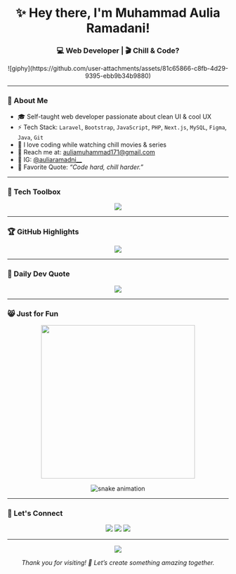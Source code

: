 <h1 align="center">✨ Hey there, I'm Muhammad Aulia Ramadani!</h1>
<h3 align="center">💻 Web Developer | 🎬 Chill & Code?</h3>

<p align="center">
  ![giphy](https://github.com/user-attachments/assets/81c65866-c8fb-4d29-9395-ebb9b34b9880)
</p>


---

### 🌟 About Me
- 🎓 Self-taught web developer passionate about clean UI & cool UX  
- ⚡ Tech Stack: `Laravel`, `Bootstrap`, `JavaScript`, `PHP`, `Next.js`, `MySQL`, `Figma`, `Java`, `Git`  
- 🍿 I love coding while watching chill movies & series  
- 📧 Reach me at: [auliamuhammad171@gmail.com](mailto:auliamuhammad171@gmail.com)  
- 📸 IG: [@auliaramadni__](https://instagram.com/auliaramadni__)  
- 💭 Favorite Quote: *“Code hard, chill harder.”*

---

### 🧰 Tech Toolbox
<p align="center">
  <img src="https://skillicons.dev/icons?i=html,css,bootstrap,js,php,laravel,vscode,git,figma,mysql,nextjs,java" />
</p>

---

### 🏆 GitHub Highlights
<p align="center">
  <img src="https://github-profile-trophy.vercel.app/?username=muhammadauliaramadani&theme=onedark&no-frame=true&column=6" />
</p>

---

### 📜 Daily Dev Quote
<p align="center">
  <img src="https://quotes-github-readme.vercel.app/api?type=horizontal&theme=dark" />
</p>

---

### 😸 Just for Fun
<p align="center">
  <img src="https://media.giphy.com/media/LMcB8XospGZO8UQq87/giphy.gif" width="350" />
</p>

<p align="center">
  <img src="https://github.com/muhammadauliaramadani/muhammadauliaramadani/raw/output/github-contribution-grid-snake.svg" alt="snake animation" />
</p>

---

### 🔗 Let's Connect
<p align="center">
  <a href="mailto:auliamuhammad171@gmail.com"><img src="https://img.shields.io/badge/Gmail-EA4335?style=for-the-badge&logo=gmail&logoColor=white" /></a>
  <a href="https://instagram.com/auliaramadni__"><img src="https://img.shields.io/badge/Instagram-E4405F?style=for-the-badge&logo=instagram&logoColor=white" /></a>
  <a href="https://github.com/muhammadauliaramadani"><img src="https://img.shields.io/badge/GitHub-171515?style=for-the-badge&logo=github&logoColor=white" /></a>
</p>

---

<p align="center">
  <img src="https://capsule-render.vercel.app/api?type=waving&color=0:FF6B6B,100:FFD93D&height=100&section=footer&animation=twinkling"/>
</p>

<p align="center"><i>Thank you for visiting! 🚀 Let’s create something amazing together.</i></p>
